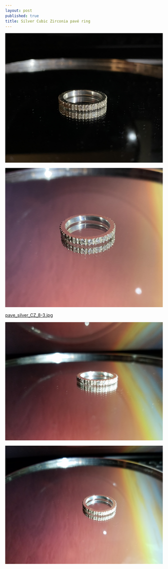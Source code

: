 ```yaml
---
layout: post
published: true
title: Silver Cubic Zirconia pavé ring
---
```

![pave_silver_CZ_8.jpg](/images/jewelry/rings/pave_silver_CZ_8.jpg)
<!--more-->
![pave_silver_CZ_8-2.jpg](/images/jewelry/rings/pave_silver_CZ_8-2.jpg)
<!--more-->
[pave_silver_CZ_8-3.jpg](/images/jewelry/rings/pave_silver_CZ_8-3.jpg)
<!--more-->
![pave_silver_CZ_8-4.jpg](/images/jewelry/rings/pave_silver_CZ_8-4.jpg)
<!--more-->
![pave_silver_CZ_8-5.jpg](/images/jewelry/rings/pave_silver_CZ_8-5.jpg)
